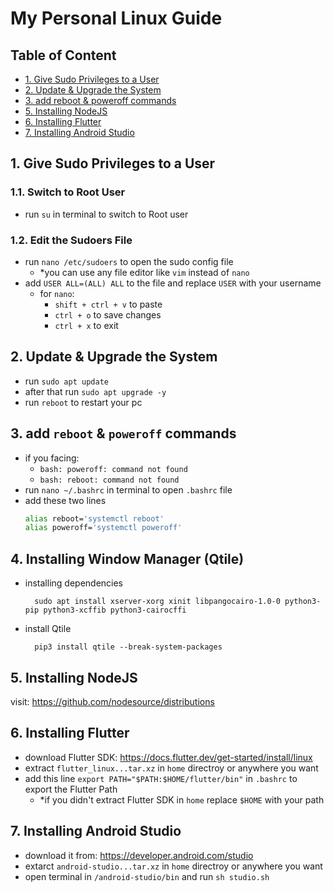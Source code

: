 # My Personal Linux Guide
## Table of Content
- [1. Give Sudo Privileges to a User](#1-give-sudo-privileges-to-a-user)
- [2. Update & Upgrade the System](#2-update--upgrade-the-system)
- [3. add reboot & poweroff commands](#3-add-reboot--poweroff-commands)
- [5. Installing NodeJS](#5-installing-nodejs)
- [6. Installing Flutter](#6-installing-flutter)
- [7. Installing Android Studio](#7-installing-android-studio)

## 1. Give Sudo Privileges to a User
### 1.1. Switch to Root User
  - run `su` in terminal to switch to Root user
### 1.2. Edit the Sudoers File
  - run `nano /etc/sudoers` to open the sudo config file
    - *you can use any file editor like `vim` instead of `nano` 
  - add  `USER ALL=(ALL) ALL` to the file and replace `USER` with your username
    - for `nano`:
      - `shift + ctrl + v` to paste 
      -  `ctrl + o` to save changes
      -  `ctrl + x` to exit
## 2. Update & Upgrade the System
- run `sudo apt update`
- after that run `sudo apt upgrade -y`
- run `reboot` to restart your pc

## 3. add `reboot` & `poweroff` commands
- if you facing:
  - `bash: poweroff: command not found`
  - `bash: reboot: command not found`
- run `nano ~/.bashrc` in terminal to open `.bashrc` file
- add these two lines
  ``` bash
  alias reboot='systemctl reboot'
  alias poweroff='systemctl poweroff'
  ```

## 4. Installing Window Manager (Qtile)
   - installing dependencies
     ``` shell
       sudo apt install xserver-xorg xinit libpangocairo-1.0-0 python3-pip python3-xcffib python3-cairocffi
     ```
   - install Qtile
     ``` shell
       pip3 install qtile --break-system-packages
     ```

## 5. Installing NodeJS
visit: https://github.com/nodesource/distributions

## 6. Installing Flutter
 - download Flutter SDK: https://docs.flutter.dev/get-started/install/linux
 - extract `flutter_linux...tar.xz` in `home` directroy or anywhere you want
 - add this line `export PATH="$PATH:$HOME/flutter/bin"` in `.bashrc` to export the Flutter Path
    - *if you didn't extract Flutter SDK in `home` replace `$HOME` with your path
  
## 7. Installing Android Studio
  - download it from: https://developer.android.com/studio
  - extarct `android-studio...tar.xz` in `home` directroy or anywhere you want 
  - open terminal in `/android-studio/bin` and run `sh studio.sh`
